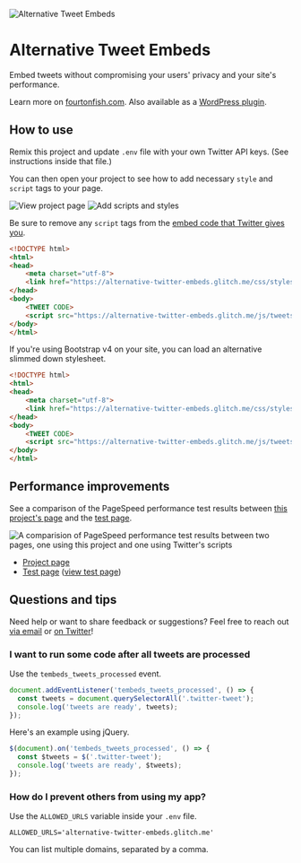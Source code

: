 ![Alternative Tweet Embeds](https://cdn.glitch.com/73fcfec4-fd90-48b0-acb7-6196517f580b%2Fbanner-772x250.png)

# Alternative Tweet Embeds

Embed tweets without compromising your users' privacy and your site's performance.

Learn more on [fourtonfish.com](https://fourtonfish.com/project/tweet-embeds-wordpress-plugin/). Also available as a [WordPress plugin](https://wordpress.org/plugins/tembeds/).

## How to use

Remix this project and update `.env` file with your own Twitter API keys. (See instructions inside that file.)

You can then open your project to see how to add necessary `style` and `script` tags to your page.

![View project page](https://cdn.glitch.com/4705ea0a-1577-4255-a4d5-04b4e49626a2%2Fview-project.png?v=1617223621328)
![Add scripts and styles](https://cdn.glitch.com/4705ea0a-1577-4255-a4d5-04b4e49626a2%2Finclude-files.png?v=1617224227703)


Be sure to remove any `script` tags from the [embed code that Twitter gives you](https://help.twitter.com/en/using-twitter/how-to-embed-a-tweet).

```html
<!DOCTYPE html>
<html>
<head>
    <meta charset="utf-8">
    <link href="https://alternative-twitter-embeds.glitch.me/css/styles-bs.css" rel="stylesheet" type="text/css">
</head>
<body>
    <TWEET CODE>
    <script src="https://alternative-twitter-embeds.glitch.me/js/tweets.js"></script>
</body>
</html>
```

If you're using Bootstrap v4 on your site, you can load an alternative slimmed down stylesheet.

```html
<!DOCTYPE html>
<html>
<head>
    <meta charset="utf-8">
    <link href="https://alternative-twitter-embeds.glitch.me/css/styles.css" rel="stylesheet" type="text/css">
</head>
<body>
    <TWEET CODE>
    <script src="https://alternative-twitter-embeds.glitch.me/js/tweets.js"></script>
</body>
</html>
```

## Performance improvements


See a comparison of the PageSpeed performance test results between [this project's page](https://alternative-twitter-embeds.glitch.me/) and the [test page](https://alternative-twitter-embeds.glitch.me/test.html). 

![A comparision of PageSpeed performance test results between two pages, one using this project and one using Twitter's scripts](https://cdn.glitch.com/4705ea0a-1577-4255-a4d5-04b4e49626a2%2Fperformance-compare.png?v=1617221434741)


- [Project page](https://developers.google.com/speed/pagespeed/insights/?url=https%3A%2F%2Falternative-twitter-embeds.glitch.me%2Ftest.html&tab=desktop)
- [Test page](https://developers.google.com/speed/pagespeed/insights/?url=https%3A%2F%2Falternative-twitter-embeds.glitch.me%2F&tab=desktop) ([view test page](https://alternative-twitter-embeds.glitch.me/test.html))


## Questions and tips

Need help or want to share feedback or suggestions? Feel free to reach out [via email](mailto:stefan@fourtonfish.com) or [on Twitter](https://twitter.com/fourtonfish)!

### I want to run some code after all tweets are processed

Use the `tembeds_tweets_processed` event.


```js
document.addEventListener('tembeds_tweets_processed', () => {
  const tweets = document.querySelectorAll('.twitter-tweet');
  console.log('tweets are ready', tweets);
});
```

Here's an example using jQuery.

```js
$(document).on('tembeds_tweets_processed', () => {
  const $tweets = $('.twitter-tweet');
  console.log('tweets are ready', $tweets);
});
```

### How do I prevent others from using my app?

Use the `ALLOWED_URLS` variable inside your `.env` file.

```
ALLOWED_URLS='alternative-twitter-embeds.glitch.me'
```
  
You can list multiple domains, separated by a comma.